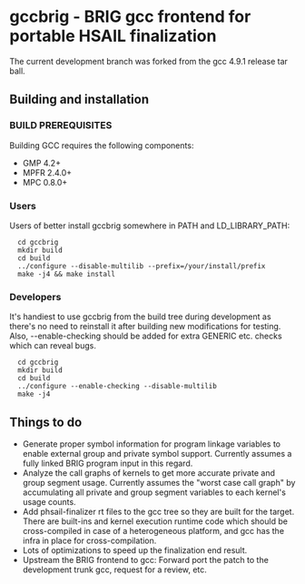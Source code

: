 # gccbrig - BRIG gcc frontend for portable HSAIL finalization

The current development branch was forked from the gcc 4.9.1 release tar ball.

## Building and installation

### BUILD PREREQUISITES
Building GCC requires the following components:
 * GMP 4.2+
 * MPFR 2.4.0+
 * MPC 0.8.0+


### Users

Users of better install gccbrig somewhere in PATH and LD_LIBRARY_PATH:

```
  cd gccbrig
  mkdir build
  cd build
  ../configure --disable-multilib --prefix=/your/install/prefix
  make -j4 && make install
```

### Developers

It's handiest to use gccbrig from the build tree during development as
there's no need to reinstall it after building new modifications for
testing. Also, --enable-checking should be added for extra GENERIC etc. checks
which can reveal bugs.

```
  cd gccbrig
  mkdir build
  cd build
  ../configure --enable-checking --disable-multilib
  make -j4
```

## Things to do

 * Generate proper symbol information for program linkage variables to enable
   external group and private symbol support. Currently assumes a fully
   linked BRIG program input in this regard.
 * Analyze the call graphs of kernels to get more accurate private and
   group segment usage. Currently assumes the "worst case call graph" by
   accumulating all private and group segment variables to each kernel's
   usage counts.
 * Add phsail-finalizer rt files to the gcc tree so they are built for the
   target. There are built-ins and kernel execution runtime code which should
   be cross-compiled in case of a heterogeneous platform, and gcc has the
   infra in place for cross-compilation.
 * Lots of optimizations to speed up the finalization end result.
 * Upstream the BRIG frontend to gcc: Forward port the patch to the development
   trunk gcc, request for a review, etc.
